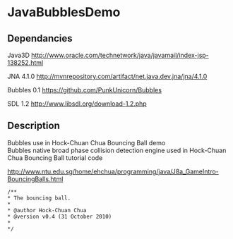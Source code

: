 JavaBubblesDemo
===============

Dependancies
------------
Java3D
http://www.oracle.com/technetwork/java/javamail/index-jsp-138252.html

JNA 4.1.0 
http://mvnrepository.com/artifact/net.java.dev.jna/jna/4.1.0

Bubbles 0.1
https://github.com/PunkUnicorn/Bubbles

SDL 1.2 
http://www.libsdl.org/download-1.2.php

Description
-----------
Bubbles use in Hock-Chuan Chua Bouncing Ball demo  
Bubbles native broad phase collision detection engine used in Hock-Chuan Chua Bouncing Ball tutorial code 

http://www.ntu.edu.sg/home/ehchua/programming/java/J8a_GameIntro-BouncingBalls.html

```
/** 
* The bouncing ball. 
* 
* @author Hock-Chuan Chua 
* @version v0.4 (31 October 2010) 
* 
*/
```
